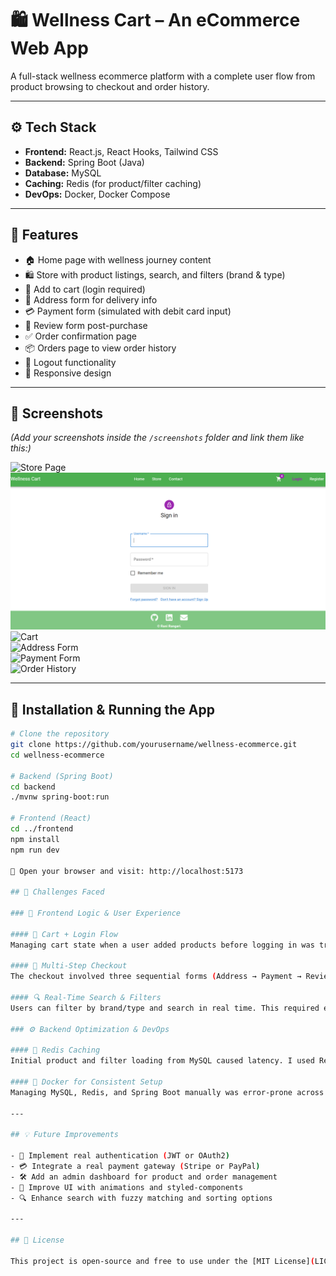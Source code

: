 # 🛍️ Wellness Cart – An eCommerce Web App

A full-stack wellness ecommerce platform with a complete user flow from product browsing to checkout and order history.

---

## ⚙️ Tech Stack

- **Frontend:** React.js, React Hooks, Tailwind CSS  
- **Backend:** Spring Boot (Java)  
- **Database:** MySQL  
- **Caching:** Redis (for product/filter caching)  
- **DevOps:** Docker, Docker Compose  

---

## 🌟 Features

- 🏠 Home page with wellness journey content  
- 🛍️ Store with product listings, search, and filters (brand & type)  
- 🛒 Add to cart (login required)  
- 📍 Address form for delivery info  
- 💳 Payment form (simulated with debit card input)  
- 📝 Review form post-purchase  
- ✅ Order confirmation page  
- 📦 Orders page to view order history  
- 🔐 Logout functionality  
- 📱 Responsive design 

---

## 📸 Screenshots

*(Add your screenshots inside the `/screenshots` folder and link them like this:)*

![Store Page](screenshots/store.png)  
![Login Form](screenshots/login.png)  
![Cart](screenshots/cart.png)  
![Address Form](screenshots/address.png)  
![Payment Form](screenshots/payment.png)  
![Order History](screenshots/orders.png)  

---

## 🚀 Installation & Running the App

```bash
# Clone the repository
git clone https://github.com/yourusername/wellness-ecommerce.git
cd wellness-ecommerce

# Backend (Spring Boot)
cd backend
./mvnw spring-boot:run

# Frontend (React)
cd ../frontend
npm install
npm run dev

🔗 Open your browser and visit: http://localhost:5173

## 🧩 Challenges Faced

### 🧠 Frontend Logic & User Experience

#### 🛒 Cart + Login Flow  
Managing cart state when a user added products before logging in was tricky. I implemented a login prompt on cart actions and preserved cart data using React state and `localStorage` to ensure a smooth experience.

#### 🧾 Multi-Step Checkout  
The checkout involved three sequential forms (Address → Payment → Review). To manage transitions and validations cleanly, I lifted state up across components and enforced step-wise validation.

#### 🔍 Real-Time Search & Filters  
Users can filter by brand/type and search in real time. This required efficient React state updates, event handlers, and product list rendering without page reloads.

### ⚙️ Backend Optimization & DevOps

#### 🧠 Redis Caching  
Initial product and filter loading from MySQL caused latency. I used Redis to cache frequently accessed data, reducing backend DB load and improving response time.

#### 🐳 Docker for Consistent Setup  
Managing MySQL, Redis, and Spring Boot manually was error-prone across environments. I used Docker and Docker Compose to containerize all services, ensuring consistent local setup and faster onboarding.

---

## 💡 Future Improvements

- 🔐 Implement real authentication (JWT or OAuth2)  
- 💳 Integrate a real payment gateway (Stripe or PayPal)  
- 🛠️ Add an admin dashboard for product and order management  
- 🎨 Improve UI with animations and styled-components  
- 🔍 Enhance search with fuzzy matching and sorting options  

---

## 📜 License

This project is open-source and free to use under the [MIT License](LICENSE).
